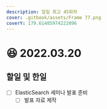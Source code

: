 ```yaml
---
description: 일일 회고 45회차
cover: .gitbook/assets/Frame 77.png
coverY: 179.61485974222896
---
```


# 😆 2022.03.20

## 할일 및 한일

* [ ] ElasticSearch 세미나 발표 준비
  * [ ] 발표 자료 제작
